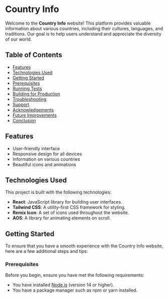# Country Info

Welcome to the **Country Info** website! This platform provides valuable information about various countries, including their cultures, languages, and traditions. Our goal is to help users understand and appreciate the diversity of our world.

## Table of Contents

- [Features](#features)
- [Technologies Used](#technologies-used)
- [Getting Started](#getting-started)
- [Prerequisites](#prerequisites)
- [Running Tests](#running-tests)
- [Building for Production](#building-for-production)
- [Troubleshooting](#troubleshooting)
- [Support](#support)
- [Acknowledgements](#acknowledgements)
- [Future Improvements](#future-improvements)
- [Conclusion](#conclusion)

## Features

- User-friendly interface
- Responsive design for all devices
- Information on various countries
- Beautiful icons and animations

## Technologies Used

This project is built with the following technologies:
- **React**: JavaScript library for building user interfaces.
- **Tailwind CSS**: A utility-first CSS framework for styling.
- **Remix Icon**: A set of icons used throughout the website.
- **AOS**: A library for animating elements on scroll.

## Getting Started

To ensure that you have a smooth experience with the Country Info website, here are a few additional steps and tips:

### Prerequisites

Before you begin, ensure you have met the following requirements:
- You have installed [Node.js](https://nodejs.org/) (version 14 or higher).
- You have a package manager such as npm or yarn installed.

